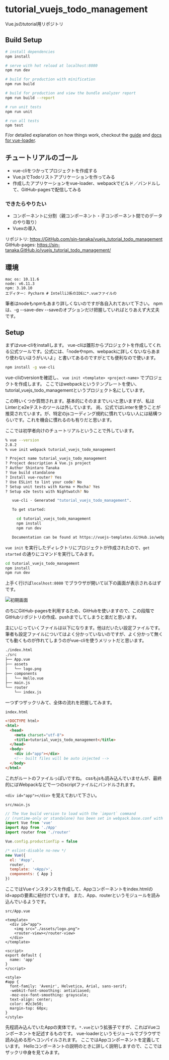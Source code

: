 # tutorial_vuejs_todo_management

Vue.jsのtutorial用リポジトリ

## Build Setup

``` bash
# install dependencies
npm install

# serve with hot reload at localhost:8080
npm run dev

# build for production with minification
npm run build

# build for production and view the bundle analyzer report
npm run build --report

# run unit tests
npm run unit

# run all tests
npm test
```

F/or detailed explanation on how things work, checkout the [guide](http://vuejs-templates.GitHub.io/webpack/) and [docs for vue-loader](http://vuejs.GitHub.io/vue-loader).


## チュートリアルのゴール

* vue-cliをつかってプロジェクトを作成する
* Vue.jsでTodoリストアプリケーションを作ってみる
* 作成したアプリケーションをvue-loader、webpackでビルド／バンドルして、GitHub-pagesで配信してみる

### できたらやりたい

* コンポーネントに分割（親コンポーネント・子コンポーネント間でのデータのやり取り）
* Vuexの導入

リポジトリ: https://GitHub.com/sin-tanaka/vuejs_tutorial_todo_management
GitHub-pages: https://sin-tanaka.GitHub.io/vuejs_tutorial_todo_management/

## 環境

```
mac os: 10.11.6
node: v6.11.3
npm: 3.10.10
エディター: Pycharm # IntelliJ系のIDEに*.vueファイルの
```

筆者はnodeもnpmもあまり詳しくないのですが各自入れておいて下さい。
npmは、-g --save-dev --saveのオプションだけ把握していればとりあえず大丈夫です。

## Setup

まずはvue-cliをinstallします。
vue-cliは雛形からプロジェクトを作成してくれる公式ツールです。公式には、「nodeやnpm、webpackに詳しくないならあまり使わないほうがいいよ」と書いてあるのですがとても便利なので使います。

```bash
npm install -g vue-cli
```

vue-cliのversionを確認し、 `vue init <template> <project-name>` でプロジェクトを作成します。
ここではwebpackというテンプレートを使い、tutorial_vuejs_todo_managementというプロジェクト名にしています。

この時いくつか質問されます。基本的にそのままでいいと思いますが、私はLinterとe2eテストのツールは外しています。
尚、公式ではLinterを使うことが推奨されています。が、特定のjsコーディング規約に慣れていない人には結構つらいです。これを機会に慣れるのも有りだと思います。

ここでは初学者向けのチュートリアルということで外しています。

```bash
% vue --version
2.8.2
% vue init webpack tutorial_vuejs_todo_management                                       

? Project name tutorial_vuejs_todo_management
? Project description A Vue.js project
? Author Shintaro Tanaka
? Vue build standalone
? Install vue-router? Yes
? Use ESLint to lint your code? No
? Setup unit tests with Karma + Mocha? Yes
? Setup e2e tests with Nightwatch? No

   vue-cli · Generated "tutorial_vuejs_todo_management".

   To get started:

     cd tutorial_vuejs_todo_management
     npm install
     npm run dev

   Documentation can be found at https://vuejs-templates.GitHub.io/webpack
```

`vue init` を実行したディレクトリにプロジェクトが作成されたので、`get started` の通りにコマンドを実行してみます。

```bash
cd tutorial_vuejs_todo_management
npm install
npm run dev
```

上手く行けば`localhost:8080` でブラウザが開いて以下の画面が表示されるはずです。

![初期画面](./static/01.png "初期画面")

のちにGitHub-pagesを利用するため、GitHubを使いますので、この段階でGitHubリポジトリの作成、pushまでしてしまうと楽だと思います。


主にいじっていくファイルは以下になります。他はだいたい設定ファイルです。筆者も設定ファイルについてはよく分かっていないのですが、よく分かって無くても動くものが作れてしまうのがvue-cliを使うメリットだと思います。

```bash
./index.html
./src
├── App.vue
├── assets
│   └── logo.png
├── components
│   └── Hello.vue
├── main.js
└── router
    └── index.js
```


一つずつザックリみて、全体の流れを把握してみます。

`index.html`
```html
<!DOCTYPE html>
<html>
  <head>
    <meta charset="utf-8">
    <title>tutorial_vuejs_todo_management</title>
  </head>
  <body>
    <div id="app"></div>
    <!-- built files will be auto injected -->
  </body>
</html>
```
これがルートのファイルっぽいですね。
cssもjsも読み込んでいませんが、最終的にはWebpackなどで一つのscriptファイルにバンドルされます。

`<div id="app"></div>` を覚えておいて下さい。

`src/main.js`
```js
// The Vue build version to load with the `import` command
// (runtime-only or standalone) has been set in webpack.base.conf with an alias.
import Vue from 'vue'
import App from './App'
import router from './router'

Vue.config.productionTip = false

/* eslint-disable no-new */
new Vue({
  el: '#app',
  router,
  template: '<App/>',
  components: { App }
})
```

ここではVueインスタンスを作成して、Appコンポーネントをindex.htmlのid=appの要素に紐付けています。
また、App、routerというモジュールを読み込んでいるようです。


`src/App.vue`
```vue
<template>
  <div id="app">
    <img src="./assets/logo.png">
    <router-view></router-view>
  </div>
</template>

<script>
export default {
  name: 'app'
}
</script>

<style>
#app {
  font-family: 'Avenir', Helvetica, Arial, sans-serif;
  -webkit-font-smoothing: antialiased;
  -moz-osx-font-smoothing: grayscale;
  text-align: center;
  color: #2c3e50;
  margin-top: 60px;
}
</style>
```

先程読み込んでいたAppの実体です。`*.vue`という拡張子ですが、これはVueコンポーネントを記述するものです。
vue-loaderというモジュールでブラウザで読み込める形へコンパイルされます。
ここではAppコンポーネントを定義しています。
Helloコンポーネントの説明のときに詳しく説明しますので、ここではザックリ中身を見てみます。

<template>の中身を見ると、画面のVueのロゴはAppコンポーネントで出力しているようです。
又、`<img>` タグ下の`<router-view>` というタグが気になりますね。

`src/router/index.js`
```js
import Vue from 'vue'
import Router from 'vue-router'
import Hello from '@/components/Hello'

Vue.use(Router)

export default new Router({
  routes: [
    {
      path: '/',
      name: 'Hello',
      component: Hello
    }
  ]
})
```
`<router-view>` の実体は`vue-router` でここで定義されています。`vue-router` はルーティングと、それに対応するコンポーネントを決めています。
ここでは`/` にアクセスした時、Helloコンポーネントを出力するように設定しています。ルーティングを追加するのは簡単で、routesの配列にオブジェクトを追加していくだけです。
ここではHogeコンポーネントがあると仮定し、`/hoge` にアクセスした時Hogeコンポーネントを返すルーティングを設定する例を示します。

`src/router/index.jsにルーティングを追加した例`
```js
export default new Router({
  routes: [
    {
      path: '/',
      name: 'Hello',
      component: Hello
    },
    {
      path: '/hoge',
      name: 'Hoge',
      component: Hoge
    }
  ]
})
```


`router/index.js` ではルートにアクセスしたとき、Helloコンポーネントを出力していることが分かりました。
Helloコンポーネントを見てみます。

`src/components/Hello.vue`
```vue
<template>
  <div class="hello">
    <h1>{{ msg }}</h1>
    <h2>Essential Links</h2>
    <ul>
      <li><a href="https://vuejs.org" target="_blank">Core Docs</a></li>
      <li><a href="https://forum.vuejs.org" target="_blank">Forum</a></li>
      <li><a href="https://chat.vuejs.org" target="_blank">Community Chat</a></li>
      <li><a href="https://twitter.com/vuejs" target="_blank">Twitter</a></li>
      <br>
      <li><a href="http://vuejs-templates.GitHub.io/webpack/" target="_blank">Docs for This Template</a></li>
    </ul>
    <h2>Ecosystem</h2>
    <ul>
      <li><a href="http://router.vuejs.org/" target="_blank">vue-router</a></li>
      <li><a href="http://vuex.vuejs.org/" target="_blank">vuex</a></li>
      <li><a href="http://vue-loader.vuejs.org/" target="_blank">vue-loader</a></li>
      <li><a href="https://GitHub.com/vuejs/awesome-vue" target="_blank">awesome-vue</a></li>
    </ul>
  </div>
</template>

<script>
export default {
  name: 'hello',
  data () {
    return {
      msg: 'Welcome to Your Vue.js App'
    }
  }
}
</script>

<!-- Add "scoped" attribute to limit CSS to this component only -->
<style scoped>
h1, h2 {
  font-weight: normal;
}

ul {
  list-style-type: none;
  padding: 0;
}

li {
  display: inline-block;
  margin: 0 10px;
}

a {
  color: #42b983;
}
</style>
```

少々長いので、3つに分割してみます。
```html
<template>
  <div class="hello">
    <h1>{{ msg }}</h1>
    <h2>Essential Links</h2>
    <ul>
      <li><a href="https://vuejs.org" target="_blank">Core Docs</a></li>
      <li><a href="https://forum.vuejs.org" target="_blank">Forum</a></li>
      <li><a href="https://chat.vuejs.org" target="_blank">Community Chat</a></li>
      <li><a href="https://twitter.com/vuejs" target="_blank">Twitter</a></li>
      <br>
      <li><a href="http://vuejs-templates.GitHub.io/webpack/" target="_blank">Docs for This Template</a></li>
    </ul>
    <h2>Ecosystem</h2>
    <ul>
      <li><a href="http://router.vuejs.org/" target="_blank">vue-router</a></li>
      <li><a href="http://vuex.vuejs.org/" target="_blank">vuex</a></li>
      <li><a href="http://vue-loader.vuejs.org/" target="_blank">vue-loader</a></li>
      <li><a href="https://GitHub.com/vuejs/awesome-vue" target="_blank">awesome-vue</a></li>
    </ul>
  </div>
</template>
```
画面下部のリンクはこの部分に記述されているようです。`{{ msg }}` や`<template>` を除けば普通のhtmlですね。

```html
<script>
export default {
  name: 'hello',
  data () {
    return {
      msg: 'Welcome to Your Vue.js App'
    }
  }
}
</script>
```
`<script>` タグで囲われているのでjsっぽいですね。上で出てきた`{{ msg }}` もここで定義されている感じです。

```html
<!-- Add "scoped" attribute to limit CSS to this component only -->
<style scoped>
h1, h2 {
  font-weight: normal;
}

ul {
  list-style-type: none;
  padding: 0;
}

li {
  display: inline-block;
  margin: 0 10px;
}

a {
  color: #42b983;
}
</style>
```
ここも`<style>` タグで囲われているので普通のcssっぽいですね。`scoped` というプロパティが気になるくらいでしょうか。

ひと通り見終えたので、このコンポーネントで行っているであろうことをまとめてみます。
* `<template>` にhtml構造の記述
* `<script>` にjsを記述　html中に書かれているmsgもここで定義
* `<style>` にcssを記述

上記の3点をひとまとめにして`*.vue` というファイルとしているようです。

html、js、cssは分けて記載するのが一般的ですが、コンポーネントという考えでは、それらをまとめて記述することで、再利用性や、見通しを良くしています。
責務の分担という意味ではオブジェクト指向的でもあります。

Vueコンポーネントの詳細は以下のドキュメントを参照下さい。

[コンポーネント](https://jp.vuejs.org/v2/guide/components.html)
[Vue Component の仕様](https://vue-loader.vuejs.org/ja/start/spec.html)

ざっくり解説すると、

`<template>`タグは文字列に展開され、Vueコンポーネントのtemplateオプションに渡されます。

また、`<style>` タグでは`scoped` を指定することでscoped cssを実現しています。この`<style>` タグに書かれたCSSは、このコンポーネントの中でのみ適用されます。
なのでBEMほどカッチリとしたCSSを書かなくてもOKです（ただし一貫性は持ったほうが良いと思いますし、タグ指定よりclassやid指定のほうが速いです）

[スコープ付き CSS](https://vue-loader.vuejs.org/ja/features/scoped-css.html)


`<script>`タグではVueコンポーネントのオプションのオブジェクトをエクスポートします。

```js
Vue.component('my-component',{
  // オプション
})
```


ここではVueコンポーネントに渡す引数として、dataを渡しています。
このときdataは
* 関数であること
* コンポーネントで扱いたいデータをオブジェクトに定義し、returnする

ことで定義したデータは`<template>` の中で`{{ }}`を囲うことで出力することができます。

画面に出力されている`Welcome to Your Vue.js App` はVueインスタンスの中に定義されたmsgを出力していることがわかります。


ちなみにdataオプションは以下のように書くことも可能です。
```js
// OK
{
data: function () {
    return {
      msg: 'Welcome to Your Vue.js App'
    }
  }
}
```

このときアロー関数を使わないようにしましょう、変数のスコープが変わってしまうため推奨されません。

[インスタンス内において、アロー関数の「this」はインスタンスを参照しない](http://nayucolony.hatenablog.com/entry/2017/05/31/232024)
```js
// NG
data: () => {
    return {
      msg: 'Welcome to Your Vue.js App'
    }
  }
```


ここまでで全体の流れの説明は終わりです。

---

ここからはこれらのコンポーネントを修正して、Todoリストを作ってみます。

Todoリストの要件は以下のように定義しておきます。

* Todoはリストで一覧表示すること
* Todoはテキストボックスから追加できること
* それぞれのTodoにはチェックボックスが付いており、それを切り替えることでTodoの状態（未達成／達成済）を切り替えること
* チェック済のTodoを一括で消すボタンがあること
* それぞれのTodoは編集可能なこと

一般的なCRUDを持つインターフェースだと思います。

最終的にできあがったTodoリストは`GitHub-pages`を使って配信するところまでを一先ずの目標とし、その後可能であれば
* コンポーネントの分割（親子間でのデータのやり取り）
* Vuexの導入

まで出来れば理想ですが一先ず一つのコンポーネントにべた書きでTodoリストを作ってみましょう。


その前に、`*.vue` ファイル内の`<style>` タグ内で、`SASS/SCSS` を書けるようにしましょう（これは好みなので、普通のCSSでいい人は入れなくてもよいです。但しサンプルコードはSCSSで書かれています）

```bash
npm install sass-loader node-sass --save-dev
```

これでSCSSが書けるようになりました。
まずはhtmlとCSSでTodoリストのイメージを組み上げてみます。

diff: https://GitHub.com/sin-tanaka/vuejs_tutorial_todo_management/commit/07faa150878b8dade8fa48ee4f58168da31d08a2

`src/App.vue`
```vue
<template>
  <div id="app">
    <img src="./assets/logo.png">
    <h1>Todo Management.</h1>
    <hr />
    <router-view></router-view>
  </div>
</template>

<script>
export default {
  name: 'app'
}
</script>

<style>
#app {
  font-family: 'Avenir', Helvetica, Arial, sans-serif;
  -webkit-font-smoothing: antialiased;
  -moz-osx-font-smoothing: grayscale;
  text-align: center;
  color: #2c3e50;
  margin-top: 60px;
}
</style>
```

`src/components/Hello.vue`
```vue
<template>
  <div>
    {{ msg }}
    <form>
      <button>ADD TASK</button>
      <button>DELETE FINISHED TASKS</button>
      <p>input: <input type="text"></p>
      <p>task:</p>
    </form>
    <div class="task-list">
      <label class="task-list__item"><input type="checkbox"><button>EDIT</button>vue-router</label>
      <label class="task-list__item"><input type="checkbox"><button>EDIT</button>vuex</label>
      <label class="task-list__item"><input type="checkbox"><button>EDIT</button>vue-loader</label>
      <label class="task-list__item--checked"><input type="checkbox" checked><button>EDIT</button>awesome-vue</label>
    </div>
  </div>
</template>

<script>
export default {
  name: 'hello',
  data () {
    return {
      msg: 'Welcome to Your Vue.js App'
    }
  }
}
</script>

<!-- Add "scoped" attribute to limit CSS to this component only -->
<style lang="scss" scoped>
@mixin flex-vender() {
  display: flex;
  display: -webkit-flex;
  display: -moz-flex;
  display: -ms-flex;
  display: -o-flex;
}
.task-list {
  @include flex-vender;
  flex-direction: column;
  align-items: center;
  &__item {
    width: 270px;
    text-align: left;
    $element: #{&};
    &--checked {
      @extend #{$element};
      color: #85a6c6;
    }
  }
}
</style>
```

以下のような画面になるはずです。このとき、`npm run dev` は起動しっぱなしでOKですソースを編集すると自動でコンパイル・リロードまでしてくれることが確認できると思います（ホットリロード）。

![Todoリストのイメージ](./static/02.png)

Todoのテキストは初期画面のテキストをそのまま使っています。各自変えてもらって問題ないです。

htmlとcssに手を加えただけなので、このままでは何も動作しません。
次に、ボタンやテキストエリアに動作やデータを紐付けていきます。
まずは、`src/components/Hello.vue` で繰り返し出現しているTodoの一覧表示を`v-for` ディレクティブを使ってリストレンダリングしてみます。

diff: https://GitHub.com/sin-tanaka/vuejs_tutorial_todo_management/commit/852419626e620efa0397f685e67f79b2ee926998

`src/components/Hello.vue` 
```vue
<template>
  <div>
    {{ msg }}
    <form>
      <button>ADD TASK</button>
      <button>DELETE FINISHED TASKS</button>
      <p>input: <input type="text"></p>
      <p>task:</p>
    </form>
    <div class="task-list">
      <label class="task-list__item"
             v-for="todo in todos">
        <input type="checkbox"><button>EDIT</button>{{ todo.text }}
      </label>
    </div>
  </div>
</template>

<script>
export default {
  name: 'hello',
  data () {
    return {
      msg: 'Welcome to Your Vue.js App',
      todos : [
        {text : 'vue-router', done: false},
        {text : 'vuex', done: false},
        {text : 'vue-loader', done: false},
        {text : 'awesome-vue', done: true },
      ]
    }
  }
}
</script>

<!-- Add "scoped" attribute to limit CSS to this component only -->
<style lang="scss" scoped>
@mixin flex-vender() {
  display: flex;
  display: -webkit-flex;
  display: -moz-flex;
  display: -ms-flex;
  display: -o-flex;
}
.task-list {
  @include flex-vender;
  flex-direction: column;
  align-items: center;
  &__item {
    width: 270px;
    text-align: left;
    $element: #{&};
    &--checked {
      @extend #{$element};
      color: #85a6c6;
    }
  }
}
</style>
```

`<template>` の中で繰り返し表れていた`<label>` に`v-for` が追加され、`<template>` の中身がスッキリしました。

また、Todoの内容は`<script>` タグ内のdataオプションに移動しています。

解説をすると、`v-for="todo in todos"` では、dataに定義したtodos配列内のオブジェクトを一つずつ取り出し、todoに入れる、という処理をしています。
また、`v-for` ディレクティブを記載したhtml要素をtodoの分だけ繰り返します。

[リストレンダリング](https://jp.vuejs.org/v2/guide/list.html)

取り出したtodoの要素へのアクセスは`todo.text, todo.done` のようにアクセスできます。
`{{ todo.text }}`とすることで`<template>` のからもアクセスできます。
ここでは各todoには、text（todoの内容）とdone（todo済かどうかのフラグ）を定義しています。

これでtodoの一覧表示が出来たので、次にtodoの追加機能を作ります。

todoリストにtodoを追加していくには、v-forで表示しているtodos配列に要素を追加していけば良さそうです。
また、追加する内容は画面のテキストボックスの入力値を使用すれば良さそうですね。

従来であれば、clickイベントか、enterイベントの監視して、inputの中身を取得、…のようにすると思いますが、ここではVueの双方向バインディングを使ってみます。
双方向バインディングを使うと、js側で値を変更すれば画面側に反映され、画面側で値を変更すればjs側に反映されます。
Vueコンポーネント側でnewTodoというデータを追加し、`<input>` タグにバインディングしてみましょう。

diff: https://GitHub.com/sin-tanaka/vuejs_tutorial_todo_management/commit/cc50c588d015be8ac2beaa89f4e2bb07bed8ead0

`src/components/Hello.vue`
```vue
<template>
  <div>
    {{ msg }}
    <form>
      <button>ADD TASK</button>
      <button>DELETE FINISHED TASKS</button>
      <p>input: <input type="text" v-model="newTodo"></p>
      <p>task: {{ newTodo }}</p>
    </form>
    <div class="task-list">
      <label class="task-list__item"
             v-for="todo in todos">
        <input type="checkbox"><button>EDIT</button>{{ todo.text }}
      </label>
    </div>
  </div>
</template>

<script>
export default {
  name: 'hello',
  data: function() {
    return {
      msg: 'Welcome to Your Vue.js App',
      todos : [
        {text : 'vue-router', done: false},
        {text : 'vuex', done: false},
        {text : 'vue-loader', done: false},
        {text : 'awesome-vue', done: true },
      ],
      newTodo: ""
    }
  }
}
</script>

<style lang="scss" scoped>
/*省略*/
</style>
```

上手く行けば下のように、入力した値と連動してnewTodoが更新されるのが分かると思います。

![双方向バインディング](./static/03.png)

あとはclickイベントかenterイベントに紐付けてnewTodoをtodosに追加してあげれば、todoの追加機能はできそうですね。
vueにはイベントハンドリングのディレクティブがあるので、それを利用してADD TASKボタンが押されたらnewTodoをtodosに追加という処理を加えます。
（今更ですが、TodoとTaskが混在していてよくないですね・・）

diff: https://GitHub.com/sin-tanaka/vuejs_tutorial_todo_management/commit/06b522cdbbeeaad51bf99fe638ceebca64ba7503

`src/components/Hello.vue`
```vue
<template>
  <div>
    {{ msg }}
    <form>
      <button v-on:click="addTodo()">ADD TASK</button>
      <button>DELETE FINISHED TASKS</button>
      <p>input: <input type="text" v-model="newTodo"></p>
      <p>task: {{ newTodo }}</p>
    </form>
    <div class="task-list">
      <label class="task-list__item"
             v-for="todo in todos">
        <input type="checkbox"><button>EDIT</button>{{ todo.text }}
      </label>
    </div>
  </div>
</template>

<script>
export default {
  name: 'hello',
  data: function() {
    return {
      msg: 'Welcome to Your Vue.js App',
      todos : [
        {text : 'vue-router', done: false},
        {text : 'vuex', done: false},
        {text : 'vue-loader', done: false},
        {text : 'awesome-vue', done: true},
      ],
      newTodo: ""
    }
  },
  methods: {
    addTodo: function(event) {
      let text = this.newTodo && this.newTodo.trim()
      if (!text) {
        return
      }
      this.todos.push({
        text: text,
        done: false
      })
      this.newTodo = ''
    },
  }
}
</script>

<style lang="scss" scoped>
/*省略*/
</style>
```

`v-on:click="addTodo()"` がイベントハンドリングをしている部分です。`v-on` がディレクティブ、`:click` で何のイベントを監視するか、`="addTodo()"` に内容を記載します。
また、addTodo()はVueコンポーネントのmethodsオプションに記載します。ここではnewTodoに何か入っていれば、todosに追加し、newTodoを空にする、という処理をしています。
コンポーネント内のdataにアクセスする時は`this` で参照します。
また`v-on` ディレクティブは`@click="method"`のように省略記法があります。

[イベントハンドリング](https://jp.vuejs.org/v2/guide/events.html)

これで、todoリストへの追加機能が出来ました。
次に、終了したtodoの削除機能を追加してみます。
先程、todoにはdoneというbooleanを追加しているので、これもnewTodoと同様に、リストレンダリングしたcheckboxにバインディングします。
また、DELETE FINISHED TASKSが押下されたら`todo.done===true` のtodoを削除してあげます。

diff: https://GitHub.com/sin-tanaka/vuejs_tutorial_todo_management/commit/03619d921d285683527cf64da408541ffb97756a
（keyup.enterイベントを削除しているdiffも出ますが気にせず、、）

`src/components/Hello.vue`
```vue
<template>
  <div>
    <form>
      <button @click="addTodo()">ADD TASK</button>
      <button @click="removeTodo()">DELETE FINISHED TASKS</button>
      <p>input: <input type="text" v-model="newTodo"></p>
      <p>task: {{ newTodo }}</p>
    </form>
    <div class="task-list">
      <label class="task-list__item"
             v-for="todo in todos">
        <input type="checkbox" v-model="todo.done"><button>EDIT</button>{{ todo.text }}
      </label>
    </div>
  </div>
</template>

<script>
export default {
  name: 'hello',
  data: function () {
    return {
      msg: 'Welcome to Your Vue.js App',
      todos : [
        {text : 'vue-router', done: false},
        {text : 'vuex', done: false},
        {text : 'vue-loader', done: false},
        {text : 'awesome-vue', done: true},
      ],
      newTodo: ""
    }
  },
  methods: {
    addTodo: function(event) {
      let text = this.newTodo && this.newTodo.trim()
      if (!text) {
        return
      }
      this.todos.push({
        text: text,
        done: false
      })
      this.newTodo = ''
    },
    removeTodo: function (event) {
      for (let i = this.todos.length - 1; i >= 0; i--) {
        if (this.todos[i].done) this.todos.splice(i, 1)
      }
    }
  }
}
</script>

<style lang="scss" scoped>
/*省略*/
</style>
```

これで、画面のcheckboxの変化と連動して、todo.doneのtrue/falseが切り替わるようになりました。
また、removeTodoでは、todosを走査し、todo.doneがtrueであれば配列から削除しています。
このとき、todosに対し破壊的な操作をすることから、配列の長さは動的に変わります。
そのため配列はtodos.lengthから0へ向かって走査されていることに注意して下さい。

これで一括削除機能が追加できました。
あとはtodoの編集機能ができれば一先ず完成です。
当初、EDITボタンを押下 → 編集画面ダイアログが表示 のように編集することを想定していましたが、ここも双方向バインディングと、v-ifディレクティブを使うことで簡単に実装してしまいます。

diff: https://GitHub.com/sin-tanaka/vuejs_tutorial_todo_management/commit/38cf6a941c74708080befe03b48618af7a0d9100

`src/components/Hello.vue`
```vue
<template>
  <div>
    <form>
      <button @click="addTodo()">ADD TASK</button>
      <button @click="removeTodo()">DELETE FINISHED TASKS</button>
      <p>input: <input type="text" v-model="newTodo"></p>
      <p>task: {{ newTodo }}</p>
    </form>
    <div class="task-list">
      <label class="task-list__item"
             v-for="todo in todos">
        <input type="checkbox" v-model="todo.done">
        <input type="checkbox" v-model="todo.editing">
        <input v-if="todo.editing" v-model="todo.text" @keyup.enter="todo.editing = !todo.editing">
        <span v-else>{{ todo.text }}</span>
      </label>
    </div>
  </div>
</template>

<script>
export default {
  name: 'hello',
  data: function () {
    return {
      msg: 'Welcome to Your Vue.js App',
      todos : [
        {text : 'vue-router', done: false, editing: false},
        {text : 'vuex', done: false, editing: false},
        {text : 'vue-loader', done: false, editing: false},
        {text : 'awesome-vue', done: true, editing: false},
      ],
      newTodo: ""
    }
  },
  methods: {
    addTodo: function(event) {
      let text = this.newTodo && this.newTodo.trim()
      if (!text) {
        return
      }
      this.todos.push({
        text: text,
        done: false,
        editing: false
      })
      this.newTodo = ''
    },
    removeTodo: function (event) {
      for (let i = this.todos.length - 1; i >= 0; i--) {
        if (this.todos[i].done) this.todos.splice(i, 1)
      }
    }
  }
}
</script>

<style lang="scss" scoped>
/*省略*/
</style>
```

まずはtodoにeditingを追加しました。このフラグを見て編集している／していないを切り替えることにします。
加えて、EDITボタンはtodo.editingとバインディングしたチェックボックスに変更しました。

`v-if` ディレクティブを使用することで、要素の表示／非表示を切り替えることができます。
ここではtodo.editingを参照して、

* trueだったら、todo.textをバインディングし、keyup.enterイベントでtodo.editingを反転させる、`<input>` タグ
* falseだったら、todo.textをそのまま出力する`<span>` タグ

を`v-if`, `v-else` にそれぞれ追加しました。

editingにバインディングしたチェックボックスを切り替えることで、素のtodo.text／todo.textの入った`<input>` タグ、と切り替わることが確認できたでしょうか？
最終的に以下のような画面になります。

![完成形](./static/04.png "初期画面")

これで、

* Todoはリストで一覧表示すること
* Todoはテキストボックスから追加できること
* それぞれのTodoにはチェックボックスが付いており、それを切り替えることでTodoの状態（未達成／達成済）を切り替えること
* チェック済のTodoを一括で消すボタンがあること
* それぞれのTodoは編集可能なこと

を満たすTodoリストが完成しました。ここまできたら、あとは装飾ですね。

チェック済の項目については薄い青色で表示するようにしてみます。
`v-if` ディレクティブを使って、todo.doneを見て、文字色青色のcssを付与したタグを出力／素のタグを出力…のようにDOMの描画で分けることも可能ですが、`v-bind` ディレクティブを使って、classを付与することで切り替えてみましょう。

diff: https://GitHub.com/sin-tanaka/vuejs_tutorial_todo_management/commit/2fbb3cd80cca9ca4bd1abd8595fece173828f4db

`src/components/Hello.vue`
```vue
<template>
  <div>
    <form>
      <button @click="addTodo()">ADD TASK</button>
      <button @click="removeTodo()">DELETE FINISHED TASKS</button>
      <p>input: <input type="text" v-model="newTodo"></p>
      <p>task: {{ newTodo }}</p>
    </form>
    <div class="task-list">
      <label class="task-list__item"
             v-for="todo in todos"
             v-bind:class="{ 'task-list__item--checked': todo.done }">
        <input type="checkbox" v-model="todo.done">
        <input type="checkbox" v-model="todo.editing">
        <input v-if="todo.editing" v-model="todo.text" @keyup.enter="todo.editing = !todo.editing">
        <span v-else>{{ todo.text }}</span>
      </label>
    </div>
  </div>
</template>

// 省略
```

html要素に対するclassのバインディングには、
* オブジェクト構文
* 配列構文
の書き方がありますが、ここではオブジェクト構文で書いています。

[クラスとスタイルのバインディング](https://jp.vuejs.org/v2/guide/class-and-style.html)

todo.doneがtrueと評価される場合、class='task-list__item--checked'が付与されます。
また、v-bind:classはプレーンなclass属性がある要素に書いても大丈夫です。


これで装飾も完了しました。
ここまで出来たらアプリケーションを配信してみましょう。

アプリケーションの配信にはGitHub-pagesを使います。
これはGitHubのリポジトリに対応して、静的ファイルをホスティングできる仕組みです。
プロダクトのランディングページなどにも使用されます。

まずは配信用の静的ファイルをビルドしてみましょう。この仕組みもvue-cliで用意されています。

```bash
npm run build
```

デフォルトの設定だと./distが配信用ディレクトリとして作成されるはずです。
個人で配信環境を持っている人はこれでOKですが、今回はGitHub-pagesでホストするので、少しだけ設定を変えます。

GitHub-pagesではリポジトリルート直下の./docsディレクトリが配信されるので（ここは設定によります）、./docsディレクトリを生成するように変更します。

diff: https://GitHub.com/sin-tanaka/vuejs_tutorial_todo_management/commit/b6fb359da3dc7080682cf703613a2328c9679a95

`config/index.js`
```js
// see http://vuejs-templates.GitHub.io/webpack for documentation.
var path = require('path')

module.exports = {
  build: {
    env: require('./prod.env'),
    index: path.resolve(__dirname, '../docs/index.html'),
    assetsRoot: path.resolve(__dirname, '../docs'),
    assetsSubDirectory: 'static',
    assetsPublicPath: './',
    productionSourceMap: true,
    // Gzip off by default as many popular static hosts such as
    // Surge or Netlify already gzip all static assets for you.
    // Before setting to `true`, make sure to:
    // npm install --save-dev compression-webpack-plugin
    productionGzip: false,
    productionGzipExtensions: ['js', 'css'],
    // Run the build command with an extra argument to
    // View the bundle analyzer report after build finishes:
    // `npm run build --report`
    // Set to `true` or `false` to always turn it on or off
    bundleAnalyzerReport: process.env.npm_config_report
  },
// 省略
}
```

設定後、再度`npm run build` するとdocsディレクトリが作成されるので、プロジェクトをGitHubにpushします（gitの設定は割愛）。
リポジトリのSettingから、./docsをGitHub-pagesとして配信するように設定します。

![GitHub-pagesの設定](./static/05.png)

これで、`https://<usename>.github.io/<repository_name>/`にアクセスすると、./docsが配信できていることを確認できるかと思います。

以上でチュートリアルは終了です。

いかがだったでしょうか？今回はvue-cliを使って、Vue.jsの機能を活用したTodoリストを作成しました。
Vue.jsやvue-cliの便利さが体感できたでしょうか。jQueryなどと比べてもかなり楽に作成できたことかと思います。

今回使用した双方向バインディングなどは、scoped cssを除き、cdnで配信されているVue.jsを読み込むことでも既存環境に簡単に組み込むことが可能です。

ここまでで基本的なことは一通り学べたかと思います。あとは、

* インスタンスのオプション（computed、created、watch）
* ルーティング(vue-router)
* コンポーネント分割
* axiosを使ったリクエスト送信
* VueのFluxアーキテクチャ実装Vuex

などを学ぶことでより理解が深まるかと思います。
